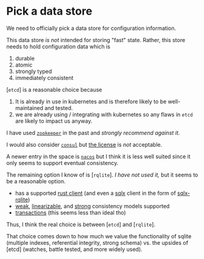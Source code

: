 # Pick a data store

We need to officially pick a data store for configuration information.

This data store _is not_ intended for storing "fast" state.
Rather, this store needs to hold configuration data which is

1. durable
2. atomic
3. strongly typed
4. immediately consistent

[`etcd`] is a reasonable choice because

1. It is already in use in kubernetes and is therefore likely to be well-maintained and tested.
2. we are already using / integrating with kubernetes so any flaws in `etcd` are likely to impact us anyway.

I have used [`zookeeper`](https://zookeeper.apache.org/) in the past and *strongly recommend against it*.

I would also consider [`consul`](https://github.com/hashicorp/consul) but [the license](https://github.com/hashicorp/consul/blob/main/LICENSE) is *_not_* acceptable.

A newer entry in the space is [`nacos`](https://github.com/alibaba/nacos) but I think it is less well suited since it only seems to support eventual consistency.

The remaining option I know of is [`rqlite`]. _I have not used it,_ but it seems to be a reasonable option.

- has a supported [rust client](https://github.com/tomvoet/rqlite-rs) (and even a [sqlx](https://github.com/launchbadge/sqlx) client in the form of [sqlx-rqlite](https://crates.io/crates/sqlx-rqlite))
- [weak](https://rqlite.io/docs/api/read-consistency/#weak), [linearizable](https://rqlite.io/docs/api/read-consistency/#linearizable), and [strong](https://rqlite.io/docs/api/read-consistency/#strong) consistency models supported
- [transactions](https://rqlite.io/docs/api/api/#transactions) (this seems less than ideal tho)

Thus, I think the real choice is between [`etcd`] and [`rqlite`].

That choice comes down to how much we value the functionality of sqlite (multiple indexes, referential integrity, strong schema) vs. the upsides of [etcd] (watches, battle tested, and more widely used).
